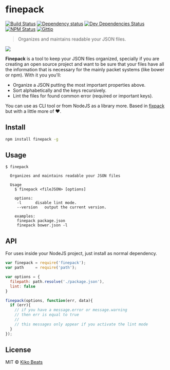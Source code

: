 # finepack

[![Build Status](http://img.shields.io/travis/Kikobeats/finepack/master.svg?style=flat)](https://travis-ci.org/Kikobeats/finepack)
[![Dependency status](http://img.shields.io/david/Kikobeats/finepack.svg?style=flat)](https://david-dm.org/Kikobeats/finepack)
[![Dev Dependencies Status](http://img.shields.io/david/dev/Kikobeats/finepack.svg?style=flat)](https://david-dm.org/Kikobeats/finepack#info=devDependencies)
[![NPM Status](http://img.shields.io/npm/dm/finepack.svg?style=flat)](https://www.npmjs.org/package/finepack)
[![Gittip](http://img.shields.io/gittip/Kikobeats.svg?style=flat)](https://www.gittip.com/Kikobeats/)

> Organizes and maintains readable your JSON files.

![](http://i.imgur.com/A56qwqo.png)

**Finepack** is a tool to keep your JSON files organized, specially if you are creating an open source project and want to be sure that your files have all the information that is necessary for the mainly packet systems (like bower or npm). With it you you'll:

- Organize a JSON putting the most important properties above.
- Sort alphabetically and the keys recursively.
- Lint the files for found common error (required or important keys).

You can use as CLI tool or from NodeJS as a library more. Based in [fixpack](https://github.com/henrikjoreteg/fixpack) but with a little more of ♥.

## Install

```bash
npm install finepack -g
```

## Usage

```
$ finepack

  Organizes and maintains readable your JSON files

  Usage
    $ finepack <fileJSON> [options]

    options:
  	 -l	     disable lint mode.
  	 --version   output the current version.

    examples:
  	 finepack package.json
  	 finepack bower.json -l
```

## API

For uses inside your NodeJS project, just install as normal dependency.

```js
var finepack = require('finepack');
var path     = require('path');

var options = {
  filepath: path.resolve('./package.json'),
  lint: false
}

finepack(options, function(err, data){
  if (err){
    // if you have a message.error or message.warning
    // then err is equal to true
    // 
    // this messages only appear if you activate the lint mode
  }
});
```

## License

MIT © [Kiko Beats](http://www.kikobeats.com)


